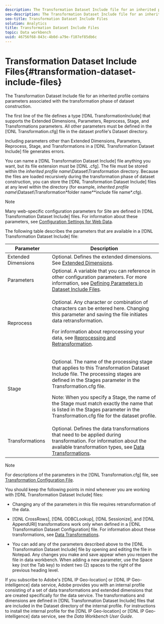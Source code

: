 ```yaml
---
description: The Transformation Dataset Include file for an inherited profile contains parameters associated with the transformation phase of dataset construction.
seo-description: The Transformation Dataset Include file for an inherited profile contains parameters associated with the transformation phase of dataset construction.
seo-title: Transformation Dataset Include Files
solution: Analytics
title: Transformation Dataset Include Files
topic: Data workbench
uuid: 46756f68-843c-4b0d-a79e-f107ef85db6c
---
```


# Transformation Dataset Include Files{#transformation-dataset-include-files}

The Transformation Dataset Include file for an inherited profile contains parameters associated with the transformation phase of dataset construction.

 The first line of the file defines a type [!DNL TransformationInclude] that supports the Extended Dimensions, Parameters, Reprocess, Stage, and Transformations parameters. All other parameters must be defined in the [!DNL Transformation.cfg] file in the dataset profile's Dataset directory.

Including parameters other than Extended Dimensions, Parameters, Reprocess, Stage, and Transformations in a [!DNL Transformation Dataset Include] file generates errors.

You can name a [!DNL Transformation Dataset Include] file anything you want, but its file extension must be [!DNL .cfg]. The file must be stored within the *inherited profile name*\Dataset\Transformation directory. Because the files are loaded recursively during the transformation phase of dataset construction, you can store the [!DNL Transformation Dataset Include] files at any level within the directory (for example, *inherited profile name*\Dataset\Transformation\*folder name*\*include file name*.cfg).

>[!NOTE]
>
>Many web-specific configuration parameters for Site are defined in [!DNL Transformation Dataset Include] files. For information about these parameters, see [Configuration Settings for Web Data](../../../../home/c-dataset-const-proc/c-config-web-data/c-config-web-data.md#concept-9a306b65483a484bb3f6f3c1d7e77519).

The following table describes the parameters that are available in a [!DNL Transformation Dataset Include] file:

<table id="table_7BD343888D9145BCBA889B531A4D18F8"> 
 <thead> 
  <tr> 
   <th colname="col1" class="entry"> Parameter </th> 
   <th colname="col2" class="entry"> Description </th> 
  </tr> 
 </thead>
 <tbody> 
  <tr> 
   <td colname="col1"> Extended Dimensions </td> 
   <td colname="col2"> Optional. Defines the extended dimensions. See <a href="../../../../home/c-dataset-const-proc/c-ex-dim/c-ex-dim.md#concept-79b9e2b3f5794833b8b73b003f06ddca"> Extended Dimensions</a>. </td> 
  </tr> 
  <tr> 
   <td colname="col1"> Parameters </td> 
   <td colname="col2"> Optional. A variable that you can reference in other configuration parameters. For more information, see <a href="../../../../home/c-dataset-const-proc/c-dataset-inc-files/c-def-param-dataset-inc-files/c-def-param-dataset-inc-files.md#concept-5ad06acc8dc44bf2a99643fafdd56b50"> Defining Parameters in Dataset Include Files</a>. </td> 
  </tr> 
  <tr> 
   <td colname="col1"> Reprocess </td> 
   <td colname="col2"> <p>Optional. Any character or combination of characters can be entered here. Changing this parameter and saving the file initiates data retransformation. </p> <p> For information about reprocessing your data, see <a href="../../../../home/c-dataset-const-proc/c-reproc-retrans/c-reproc-retrans.md#concept-6d82a173e4ab4111b673e7c2477d0823"> Reprocessing and Retransformation</a>. </p> </td> 
  </tr> 
  <tr> 
   <td colname="col1"> Stage </td> 
   <td colname="col2"> <p>Optional. The name of the processing stage that applies to this <span class="wintitle"> Transformation Dataset Include</span> file. The processing stages are defined in the Stages parameter in the <span class="filepath"> Transformation.cfg</span> file. </p> <p> <p>Note: When you specify a Stage, the name of the Stage must match exactly the name that is listed in the Stages parameter in the <span class="filepath"> Transformation.cfg</span> file for the dataset profile. </p> </p> </td> 
  </tr> 
  <tr> 
   <td colname="col1"> Transformations </td> 
   <td colname="col2"> Optional. Defines the data transformations that need to be applied during transformation. For information about the available transformation types, see <a href="../../../../home/c-dataset-const-proc/c-data-trans/c-data-trans.md#concept-99c6f5e6e5194adb9e98afdc0e91cf38"> Data Transformations</a>. </td> 
  </tr> 
 </tbody> 
</table>

>[!NOTE]
>
>For descriptions of the parameters in the [!DNL Transformation.cfg] file, see [Transformation Configuration File](../../../../home/c-dataset-const-proc/c-trans-config-file/c-trans-config-file.md#concept-cfe9e04d11fd43d980cec36c3c7af211).

You should keep the following points in mind whenever you are working with [!DNL Transformation Dataset Include] files:

* Changing any of the parameters in this file requires retransformation of the data. 
* [!DNL CrossRows], [!DNL ODBCLookup], [!DNL Sessionize], and [!DNL AppendURI] transformations work only when defined in a [!DNL Transformation Dataset Configuration] file. For information about these transformations, see [Data Transformations](../../../../home/c-dataset-const-proc/c-data-trans/c-data-trans.md#concept-99c6f5e6e5194adb9e98afdc0e91cf38). 

* You can add any of the parameters described above to the [!DNL Transformation Dataset Include] file by opening and editing the file in Notepad. Any changes you make and save appear when you reopen the file in data workbench. When adding a new parameter, use the Space key (not the Tab key) to indent two (2) spaces to the right of the previous heading level.

If you subscribe to Adobe's [!DNL IP Geo-location] or [!DNL IP Geo-intelligence] data service, Adobe provides you with an internal profile consisting of a set of data transformations and extended dimensions that are created specifically for the data service. The transformations and dimensions are defined in [!DNL Transformation Dataset Include] files that are included in the Dataset directory of the internal profile. For instructions to install the internal profile for the [!DNL IP Geo-location] or [!DNL IP Geo-intelligence] data service, see the *Data Workbench User Guide*. 
